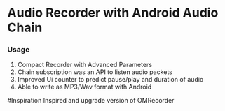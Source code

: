 # Audio Recorder with Android Audio Chain

### Usage
1. Compact Recorder with Advanced Parameters
2. Chain subscription was an API to listen audio packets
3. Improved Ui counter to predict pause/play and duration of audio
4. Able to write as MP3/Wav format with Android

#Inspiration
Inspired and upgrade version of OMRecorder
